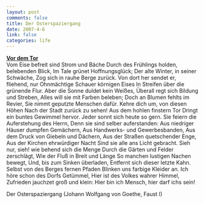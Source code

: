 ```yaml
--- 
layout: post
comments: false
title: Der Osterspaziergang
date: 2007-4-6
link: false
categories: life
---
```

<strong><a href="http://www.phoneticsgroup.de/audio/goethe/goethe_osterspaziergang.mp3" title="Osterspaziergang MP3">Vor dem Tor</a></strong><br />
Vom Eise befreit sind Strom und Bäche
Durch des Frühlings holden, belebenden Blick,
Im Tale grünet Hoffnungsglück;
Der alte Winter, in seiner Schwäche,
Zog sich in rauhe Berge zurück.
Von dort her sendet er, fliehend, nur
Ohnmächtige Schauer körnigen Eises
In Streifen über die grünende Flur.
Aber die Sonne duldet kein Weißes,
Überall regt sich Bildung und Streben,
Alles will sie mit Farben beleben;
Doch an Blumen fehlts im Revier,
Sie nimmt geputzte Menschen dafür.
Kehre dich um, von diesen Höhen
Nach der Stadt zurück zu sehen!
Aus dem hohlen finstern Tor
Dringt ein buntes Gewimmel hervor.
Jeder sonnt sich heute so gern.
Sie feiern die Auferstehung des Herrn,
Denn sie sind selber auferstanden:
Aus niedriger Häuser dumpfen Gemächern,
Aus Handwerks- und Gewerbesbanden,
Aus dem Druck von Giebeln und Dächern,
Aus der Straßen quetschender Enge,
Aus der Kirchen ehrwürdiger Nacht
Sind sie alle ans Licht gebracht.
Sieh nur, sieh! wie behend sich die Menge
Durch die Gärten und Felder zerschlägt,
Wie der Fluß in Breit und Länge
So manchen lustigen Nachen bewegt,
Und, bis zum Sinken überladen,
Entfernt sich dieser letzte Kahn.
Selbst von des Berges fernen Pfaden
Blinken uns farbige Kleider an.
Ich höre schon des Dorfs Getümmel,
Hier ist des Volkes wahrer Himmel,
Zufrieden jauchzet groß und klein:
Hier bin ich Mensch, hier darf ichs sein!


Der Osterspaziergang (Johann Wolfgang von Goethe, Faust I)
